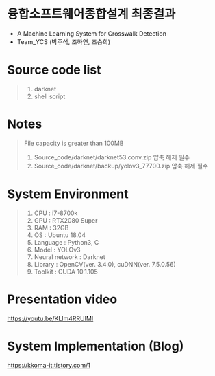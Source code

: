 융합소프트웨어종합설계 최종결과
===============================
* A Machine Learning System for Crosswalk Detection
* Team_YCS (박주석, 조하연, 조승희)

Source code list
================
> 1. darknet
> 2. shell script

Notes
=====
> File capacity is greater than 100MB
>	1. Source_code/darknet/darknet53.conv.zip 압축 해제 필수
>	2. Source_code/darknet/backup/yolov3_77700.zip 압축 해제 필수

System Environment
==================
> 1. CPU            : i7-8700k
> 2. GPU            : RTX2080 Super
> 3. RAM            : 32GB
> 4. OS             : Ubuntu 18.04
> 5. Language       : Python3, C
> 6. Model          : YOLOv3
> 7. Neural network : Darknet
> 8. Library        : OpenCV(ver. 3.4.0), cuDNN(ver. 7.5.0.56)
> 9. Toolkit        : CUDA 10.1.105

Presentation video
==================
https://youtu.be/KLlm4RRUIMI

System Implementation (Blog)
==============================
https://kkoma-it.tistory.com/1
